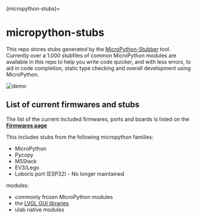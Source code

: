 (micropython-stubs)=
# micropython-stubs

This repo stores stubs generated by the [MicroPython-Stubber](https://github.com/Josverl/micropython-stubber#readme) tool.
Currently over a 1.000 stubfiles of common MicroPython modules are available in this repo to help you write code quicker, and with less errors,  to aid in code completion, static type checking and overall development using MicroPython.


![demo](img/demo.gif)

## List of current firmwares and stubs 
The list of the current included firmwares, ports and boards is listed on the [**Firmwares page**](firmwares.md)  

This includes stubs from the following micropython families: 
 - MicroPython
 - Pycopy
 - M5Stack
 - EV3/Lego
 - Loboris port (ESP32) - No longer maintained

 modules: 
 - commonly frozen MicroPython modules
 - the [LVGL GUI libraries](https://docs.lvgl.io/master/get-started/micropython.html?highlight=micropython#why-micropython-lvgl)
 - ulab native modules

